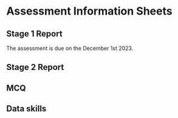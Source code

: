 # Assessment Information Sheets



## Stage 1 Report

The assessment is due on the December 1st 2023. 

## Stage 2 Report

## MCQ

## Data skills


